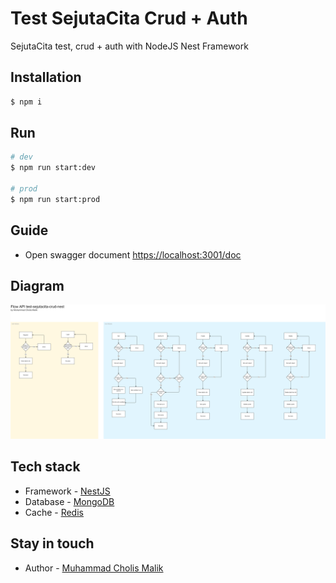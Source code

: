 # Test SejutaCita Crud + Auth
SejutaCita test, crud + auth with NodeJS Nest Framework

## Installation

```bash
$ npm i
```

## Run

```bash
# dev
$ npm run start:dev

# prod
$ npm run start:prod
```

## Guide
- Open swagger document
  [https://localhost:3001/doc](https://localhost:3001/doc)


## Diagram
![Screenshot](diagram.png)

## Tech stack
- Framework - [NestJS](https://nestjs.com/)
- Database - [MongoDB](https://www.mongodb.com/)
- Cache - [Redis](https://redis.io/)

## Stay in touch
- Author - [Muhammad Cholis Malik](https://www.linkedin.com/in/mcholismalik/)
